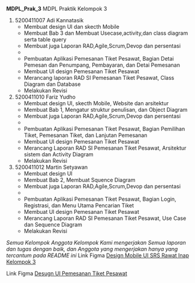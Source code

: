 **MDPL_Prak_3**
MDPL Praktik Kelompok 3

1. 5200411007 Adi Kannatasik 
    - Membuat design UI dan skecth Mobile
    - Membuat Bab 3 dan Membuat Usecase,activity,dan class diagram serta table query
    - Membuat juga Laporan RAD,Agile,Scrum,Devop dan persentasi
    -
    - Pembuatan Aplikasi Pemesanan Tiket Pesawat, Bagian Detai Pemesan dan Penumpang, Pembayaran, dan Detai Pemesanan
    - Membuat UI design Pemesanan Tiket Pesawat
    - Merancang laporan RAD SI Pemesanan Tiket Pesawat, Class Diagram dan Database
    - Melakukan Revisi
2. 5200411010 Fariz Yudho 
    - Membuat design UI, skecth Mobile, Website dan arsitektur 
    - Membuat Bab 1, Mengatur struktur penulisan, dan Object Diagram
    - Membuat juga Laporan RAD,Agile,Scrum,Devop dan persentasi
    -
    - Pembuatan Aplikasi Pemesanan Tiket Pesawat, Bagian Pemilihan Tiket, Pemesanan Tiket, dan Lanjutan Pemesanan
    - Membuat UI design Pemesanan Tiket Pesawat
    - Merancang Laporan RAD SI Pemesanan Tiket Pesawat, Arsitektur sistem dan Activity Diagram
    - Melakukan Revisi
3. 5200411012 Martin Setyawan 
    - Membuat design UI 
    - Membuat Bab 2, Membuat Squence Diagram
    - Membuat juga Laporan RAD,Agile,Scrum,Devop dan persentasi
    - 
    - Pembuatan Aplikasi Pemesanan Tiket Pesawat, Bagian Login, Registrasi, dan Menu Utama Pencarian Tiket
    - Membuat UI design Pemesanan Tiket Pesawat
    - Merancang Laporan RAD SI Pemesanan Tiket Pesawat, Use Case dan Sequence Diagram
    - Melakukan Revisi

*Semua Kelompok Anggota Kelompok Kami mengerjakan Semua laporan dan tugas dengan baik, dan Anggota yang mengerjakan hanya yang tercantum pada README ini*
Link Figma [Design Mobile UI SRS Rawat Inap Kelompok 3](https://www.figma.com/file/ILykDzjBmlpKUpwEyUrfZ9/Untitled?node-id=26%3A321)

Link Figma [Desugn UI Pemesanan Tiket Pesawat](https://www.figma.com/file/8dMPSKEqMxpMnQOTuLkwRQ/Untitled?node-id=0%3A1)
